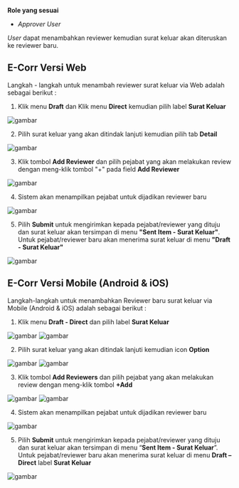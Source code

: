 **Role yang sesuai**

- *Approver User*

*User* dapat menambahkan reviewer kemudian surat keluar akan diteruskan ke reviewer baru.

## **E-Corr Versi Web**

Langkah - langkah untuk menambah reviewer surat keluar via Web adalah sebagai berikut :

1. Klik menu **Draft** dan Klik menu **Direct** kemudian pilih label **Surat Keluar**

![gambar](SuratKeluar/SK_Web/02SK47.png)

2. Pilih surat keluar yang akan ditindak lanjuti kemudian pilih tab **Detail**

![gambar](SuratKeluar/SK_Web/02SK48.png)

3. Klik tombol **Add Reviewer** dan pilih pejabat yang akan melakukan review dengan meng-klik tombol "+" pada field **Add Reviewer**

![gambar](SuratKeluar/SK_Web/02SK49.png)

4. Sistem akan menampilkan pejabat untuk dijadikan reviewer baru

![gambar](SuratKeluar/SK_Web/02SK50.png)

5. Pilih **Submit** untuk mengirimkan kepada pejabat/reviewer yang dituju dan surat keluar akan tersimpan di menu **"Sent Item - Surat Keluar"**. Untuk pejabat/reviewer baru akan menerima surat keluar di menu **"Draft - Surat Keluar"**

![gambar](SuratKeluar/SK_Web/02SK51.png)



## **E-Corr Versi Mobile (Android & iOS)**

Langkah-langkah untuk menambahkan Reviewer baru surat keluar via Mobile (Android & iOS) adalah sebagai berikut :

1. Klik menu **Draft - Direct** dan pilih label **Surat Keluar**

![gambar](SuratKeluar/SK_Android/ReviewerSK/02A01.png) ![gambar](SuratKeluar/SK_Android/ReviewerSK/02A02.png)

2. Pilih surat keluar yang akan ditindak lanjuti kemudian icon **Option**
   
![gambar](SuratKeluar/SK_Android/ReviewerSK/02A03.png) ![gambar](SuratKeluar/SK_Android/ReviewerSK/02A04.png)

3. Klik tombol **Add Reviewers** dan pilih pejabat yang akan melakukan review dengan meng-klik tombol **+Add**
   
![gambar](SuratKeluar/SK_Android/ReviewerSK/02A05.png) ![gambar](SuratKeluar/SK_Android/ReviewerSK/02A06.png)

4. Sistem akan menampilkan pejabat untuk dijadikan reviewer baru

![gambar](SuratKeluar/SK_Android/ReviewerSK/02A07.png) 

5. Pilih **Submit** untuk mengirimkan kepada pejabat/reviewer yang dituju dan surat keluar akan tersimpan di menu “**Sent Item - Surat Keluar**”. Untuk pejabat/reviewer baru akan menerima surat keluar di menu **Draft – Direct** label **Surat Keluar**

![gambar](SuratKeluar/SK_Android/ReviewerSK/02A08.png)


